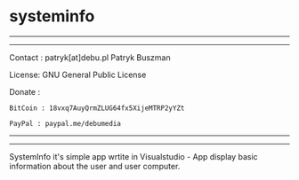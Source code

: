 # systeminfo
____________________________________________________________
____________________________________________________________

Contact : patryk[at]debu.pl Patryk Buszman

License: GNU General Public License

Donate : 

	BitCoin : 18vxq7AuyQrmZLUG64fx5XijeMTRP2yYZt
	
	PayPal : paypal.me/debumedia
	
____________________________________________________________
____________________________________________________________

SystemInfo it's simple app wrtite in Visualstudio - App display basic information about the user and user computer. 
